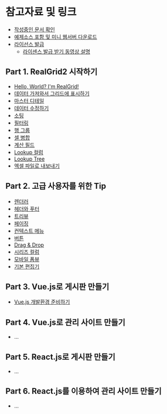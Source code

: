 # 참고자료 및 링크

* [작성중인 문서 확인](http://realgrid2.s3-website.ap-northeast-2.amazonaws.com/)
* [예제소스 포함 및 미니 웹서버 다운로드](https://github.com/realgrid/open-tutorial/raw/main/realgrid2.zip)
* [라이선스 발급](https://service.realgrid.com/join)
  * [라이센스 발급 받기 동영상 설명](https://youtu.be/M8bWc0p86lM)


## Part 1. RealGrid2 시작하기

* [Hello, World? I'm RealGrid!](/part-1/01)
* [데이터 가져와서 그리드에 표시하기](/part-1/02)
* [마스터 디테일](/part-1/03)
* [데이터 수정하기](/part-1/04)
* [소팅](/part-1/05)
* [필터링](/part-1/06)
* [행 그룹](/part-1/07)
* [셀 병합](/part-1/08)
* [계산 필드](/part-1/09)
* [Lookup 컬럼](/part-1/10)
* [Lookup Tree](/part-1/11)
* [엑셀 파일로 내보내기](/part-1/12)


## Part 2. 고급 사용자를 위한 Tip

* [렌더러](/part-2/01)
* [헤더와 푸터](/part-2/02)
* [트리뷰](/part-2/03)
* [페이징](/part-2/04)
* [컨텍스트 메뉴](/part-2/05)
* [버튼](/part-2/06)
* [Drag & Drop](/part-2/07)
* [시리즈 컬럼](/part-2/08)
* [모바일 폼뷰](/part-2/09)
* [기본 편집기](/part-2/10)


## Part 3. Vue.js로 게시판 만들기
* [Vue.js 개발환경 준비하기](/part-3/01)


## Part 4. Vue.js로 관리 사이트 만들기
* ...


## Part 5. React.js로 게시판 만들기
* ...


## Part 6. React.js를 이용하여 관리 사이트 만들기
* ...
